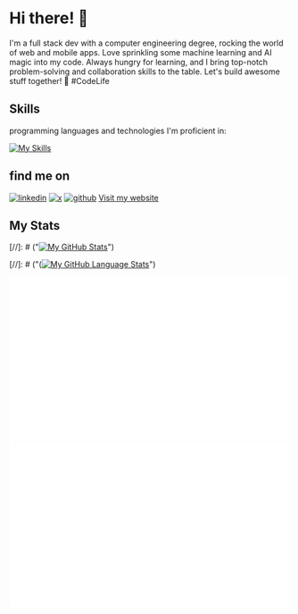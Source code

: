 # Hi there! 👋

I'm a full stack dev with a computer engineering degree, rocking the world of web and mobile apps. Love sprinkling some machine learning and AI magic into my code. Always hungry for learning, and I bring top-notch problem-solving and collaboration skills to the table. Let's build awesome stuff together! 🚀 #CodeLife

## Skills

programming languages and technologies I'm proficient in:

[![My Skills](https://skills.thijs.gg/icons?i=js,html,css,ts,bootstrap,nodejs,express,react,nextjs,tailwind,redux,postman,mysql,nestjs,cpp,cs,py,java,unity,git,firebase,gcp,docker)](https://skills.thijs.gg)


## find me on

 [![linkedin](https://skills.thijs.gg/icons?i=linkedin)](https://www.linkedin.com/in/danielmesfin)
 [![x](https://skills.thijs.gg/icons?i=twitter)](https://twitter.com/DanielM63043720)
 [![github](https://skills.thijs.gg/icons?i=github)](https://github.com/danmesfin)
 [Visit my website](https://danielmesfin.com)

## My Stats

[//]: # ("[![My GitHub Stats](https://github-readme-stats.vercel.app/api/?username=danmesfin&count_private=true&theme=tokyonight&showicons=true)]()")

[//]: # ("([![My GitHub Language Stats](https://github-readme-stats.vercel.app/api/top-langs/?username=danmesfin&langs_count=5&theme=tokyonight)]()")

<a href="https://github.com/danmesfin/github-stats">
<img src="https://github.com/danmesfin/github-stats/blob/master/generated/overview.svg#gh-light-mode-only" />
<img src="https://github.com/danmesfin/github-stats/blob/master/generated/languages.svg#gh-light-mode-only" />
</a>
